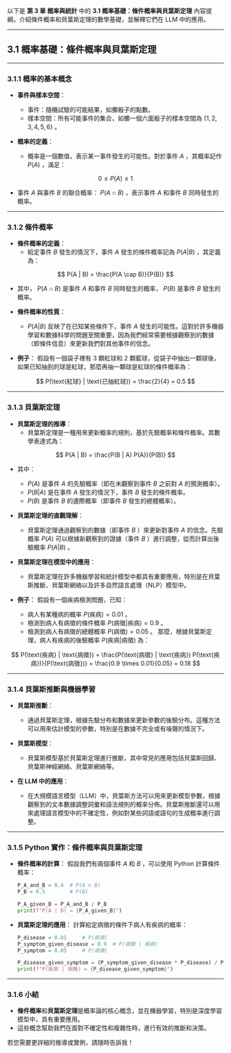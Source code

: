 以下是 **第 3 章 概率與統計** 中的 **3.1 概率基礎：條件概率與貝葉斯定理** 內容提綱，介紹條件概率和貝葉斯定理的數學基礎，並解釋它們在 LLM 中的應用。

---

## **3.1 概率基礎：條件概率與貝葉斯定理**

---

### **3.1.1 概率的基本概念**
- **事件與樣本空間**：
  - 事件：隨機試驗的可能結果，如擲骰子的點數。
  - 樣本空間：所有可能事件的集合，如擲一個六面骰子的樣本空間為  $\{1, 2, 3, 4, 5, 6\}$ 。

- **概率的定義**：
  - 概率是一個數值，表示某一事件發生的可能性。對於事件  $A$ ，其概率記作  $P(A)$ ，滿足：

```math
    0 \leq P(A) \leq 1

```
  - 事件  $A$  與事件  $B$  的聯合概率： $P(A \cap B)$ ，表示事件  $A$  和事件  $B$  同時發生的概率。

---

### **3.1.2 條件概率**
- **條件概率的定義**：
  - 給定事件  $B$  發生的情況下，事件  $A$  發生的條件概率記為  $P(A | B)$ ，其定義為：

```math
    P(A | B) = \frac{P(A \cap B)}{P(B)}

```
  - 其中， $P(A \cap B)$  是事件  $A$  和事件  $B$  同時發生的概率， $P(B)$  是事件  $B$  發生的概率。

- **條件概率的性質**：
  -  $P(A | B)$  反映了在已知某些條件下，事件  $A$  發生的可能性。這對於許多機器學習和數據科學的問題至關重要，因為我們經常需要根據觀察到的數據（即條件信息）來更新我們對其他事件的信念。

- **例子**：
  假設有一個袋子裡有 3 顆紅球和 2 顆藍球，從袋子中抽出一顆球後，如果已知抽到的球是紅球，那麼再抽一顆球是紅球的條件概率為：

```math
  P(\text{紅球} | \text{已抽紅球}) = \frac{2}{4} = 0.5

```

---

### **3.1.3 貝葉斯定理**
- **貝葉斯定理的推導**：
  - 貝葉斯定理是一種用來更新概率的規則，基於先驗概率和條件概率。其數學表達式為：

```math
    P(A | B) = \frac{P(B | A) P(A)}{P(B)}

```
  - 其中：
    -  $P(A)$  是事件  $A$  的先驗概率（即在未觀察到事件  $B$  之前對  $A$  的預測概率）。
    -  $P(B | A)$  是在事件  $A$  發生的情況下，事件  $B$  發生的條件概率。
    -  $P(B)$  是事件  $B$  的邊際概率（即事件  $B$  發生的總體概率）。

- **貝葉斯定理的直觀理解**：
  - 貝葉斯定理通過觀察到的數據（即事件  $B$ ）來更新對事件  $A$  的信念。先驗概率  $P(A)$  可以根據新觀察到的證據（事件  $B$ ）進行調整，從而計算出後驗概率  $P(A | B)$ 。

- **貝葉斯定理在模型中的應用**：
  - 貝葉斯定理在許多機器學習和統計模型中都具有重要應用，特別是在貝葉斯推斷、貝葉斯網絡以及許多自然語言處理（NLP）模型中。

- **例子**：
  假設有一個疾病檢測問題，已知：
  - 病人有某種病的概率  $P(\text{疾病}) = 0.01$ 。
  - 檢測到病人有病徵的條件概率  $P(\text{病徵} | \text{疾病}) = 0.9$ 。
  - 檢測到病人有病徵的總體概率  $P(\text{病徵}) = 0.05$ 。
  那麼，根據貝葉斯定理，病人有疾病的後驗概率  $P(\text{疾病} | \text{病徵})$  為：

```math
  P(\text{疾病} | \text{病徵}) = \frac{P(\text{病徵} | \text{疾病}) P(\text{疾病})}{P(\text{病徵})} = \frac{0.9 \times 0.01}{0.05} = 0.18

```

---

### **3.1.4 貝葉斯推斷與機器學習**
- **貝葉斯推斷**：  
  - 通過貝葉斯定理，根據先驗分布和數據來更新參數的後驗分布。這種方法可以用來估計模型的參數，特別是在數據不完全或有噪聲的情況下。
  
- **貝葉斯模型**：
  - 貝葉斯模型基於貝葉斯定理進行推斷，其中常見的應用包括貝葉斯回歸、貝葉斯神經網絡、貝葉斯網絡等。

- **在 LLM 中的應用**：
  - 在大規模語言模型（LLM）中，貝葉斯方法可以用來更新模型參數，根據觀察到的文本數據調整詞彙和語法規則的概率分佈。貝葉斯推斷還可以用來處理語言模型中的不確定性，例如對某些詞語或語句的生成概率進行調整。

---

### **3.1.5 Python 實作：條件概率與貝葉斯定理**
- **條件概率的計算**：
  假設我們有兩個事件  $A$  和  $B$ ，可以使用 Python 計算條件概率：
  ```python
  P_A_and_B = 0.4  # P(A ∩ B)
  P_B = 0.5        # P(B)
  
  P_A_given_B = P_A_and_B / P_B
  print(f"P(A | B) = {P_A_given_B}")
  ```

- **貝葉斯定理的應用**：
  計算給定病徵的條件下病人有疾病的概率：
  ```python
  P_disease = 0.01     # P(疾病)
  P_symptom_given_disease = 0.9  # P(病徵 | 疾病)
  P_symptom = 0.05     # P(病徵)

  P_disease_given_symptom = (P_symptom_given_disease * P_disease) / P_symptom
  print(f"P(疾病 | 病徵) = {P_disease_given_symptom}")
  ```

---

### **3.1.6 小結**
- **條件概率**和**貝葉斯定理**是概率論的核心概念，並在機器學習，特別是深度學習模型中，具有重要應用。  
- 這些概念幫助我們在面對不確定性和複雜性時，進行有效的推斷和決策。

若您需要更詳細的推導或實例，請隨時告訴我！